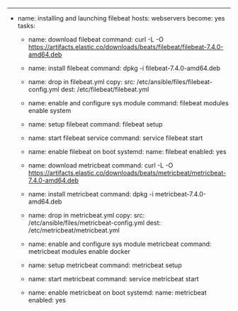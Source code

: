 ---
- name: installing and launching filebeat
  hosts: webservers
  become: yes
  tasks:

  - name: download filebeat
    command: curl -L -O https://artifacts.elastic.co/downloads/beats/filebeat/filebeat-7.4.0-amd64.deb

  - name: install filebeat
    command: dpkg -i filebeat-7.4.0-amd64.deb

  - name: drop in filebeat.yml
    copy:
      src: /etc/ansible/files/filebeat-config.yml
      dest: /etc/filebeat/filebeat.yml

  - name: enable and configure sys module
    command: filebeat modules enable system

  - name: setup filebeat
    command: filebeat setup

  - name: start filebeat service
    command: service filebeat start

  - name: enable filebeat on boot
    systemd:
      name: filebeat
      enabled: yes

  - name: download metricbeat
    command: curl -L -O https://artifacts.elastic.co/downloads/beats/metricbeat/metricbeat-7.4.0-amd64.deb

  - name: install metricbeat
    command: dpkg -i metricbeat-7.4.0-amd64.deb

  - name: drop in metricbeat.yml
    copy:
      src: /etc/ansible/files/metricbeat-config.yml
      dest: /etc/metricbeat/metricbeat.yml

  - name: enable and configure sys module metricbeat
    command: metricbeat modules enable docker

  - name: setup metricbeat
    command: metricbeat setup

  - name: start metricbeat
    command: service metricbeat start

  - name: enable metricbeat on boot
    systemd:
      name: metricbeat
      enabled: yes